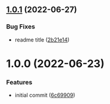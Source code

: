 ## [1.0.1](https://github.com/Paidly/strapi-plugin-rollbar/compare/v1.0.0...v1.0.1) (2022-06-27)


### Bug Fixes

* readme title ([2b21e14](https://github.com/Paidly/strapi-plugin-rollbar/commit/2b21e146c85d099d4f8fdf948f4828d281c738dd))

# 1.0.0 (2022-06-23)


### Features

* initial commit ([6c69909](https://github.com/Paidly/strapi-plugin-rollbar/commit/6c699091fadb2c5c2e22c85656aa950967752334))
